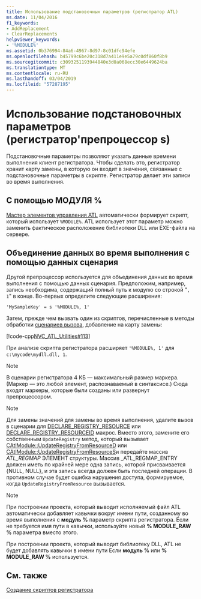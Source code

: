 ```yaml
---
title: Использование подстановочных параметров (регистратор ATL)
ms.date: 11/04/2016
f1_keywords:
- AddReplacement
- ClearReplacements
helpviewer_keywords:
- '%MODULE%'
ms.assetid: 0b376994-84a6-4967-8d97-8c01dfc94efe
ms.openlocfilehash: b45799c6be20c318d7a411e9e5a79c0df860f8b9
ms.sourcegitcommit: c3093251193944840e3d0a068ecc30e6449624ba
ms.translationtype: MT
ms.contentlocale: ru-RU
ms.lasthandoff: 03/04/2019
ms.locfileid: "57287195"
---
```

# <a name="using-replaceable-parameters-the-registrar39s-preprocessor"></a>Использование подстановочных параметров (регистратор&#39;препроцессор s)

Подстановочные параметры позволяют указать данные времени выполнения клиент регистратора. Чтобы сделать это, регистратор хранит карту замены, в которую он входит в значения, связанные с подстановочные параметры в скрипте. Регистратор делает эти записи во время выполнения.

##  <a name="_atl_using_.25.module.25"></a> С помощью МОДУЛЯ %

[Мастер элементов управления ATL](../atl/reference/atl-control-wizard.md) автоматически формирует скрипт, который использует `%MODULE%`. ATL использует этот параметр можно заменить фактическое расположение библиотеки DLL или EXE-файла на сервере.

## <a name="concatenating-run-time-data-with-script-data"></a>Объединение данных во время выполнения с помощью данных сценария

Другой препроцессор используется для объединения данных во время выполнения с помощью данных сценария. Предположим, например, запись необходима, содержащий полный путь к модулю со строкой "`, 1`" в конце. Во-первых определите следующие расширения:

```
'MySampleKey' = s '%MODULE%, 1'
```

Затем, прежде чем вызвать один из скриптов, перечисленные в методы обработки [сценариев вызова](../atl/invoking-scripts.md), добавление на карту замены:

[!code-cpp[NVC_ATL_Utilities#113](../atl/codesnippet/cpp/using-replaceable-parameters-the-registrar-s-preprocessor_1.cpp)]

При анализе скрипта регистратора расширяет `'%MODULE%, 1'` для `c:\mycode\mydll.dll, 1`.

> [!NOTE]
>  В сценарии регистратора 4 КБ — максимальный размер маркера. (Маркер — это любой элемент, распознаваемый в синтаксисе.) Сюда входят маркеры, которые были созданы или развернут препроцессором.

> [!NOTE]
>  Для замены значений для замены во время выполнения, удалите вызов в сценарии для [DECLARE_REGISTRY_RESOURCE](../atl/reference/registry-macros.md#declare_registry_resource) или [DECLARE_REGISTRY_RESOURCEID](../atl/reference/registry-macros.md#declare_registry_resourceid) макрос. Вместо этого, замените его собственным `UpdateRegistry` метод, который вызывает [CAtlModule::UpdateRegistryFromResourceD](../atl/reference/catlmodule-class.md#updateregistryfromresourced) или [CAtlModule::UpdateRegistryFromResourceS](../atl/reference/catlmodule-class.md#updateregistryfromresources)и передайте массив _ATL_REGMAP_ ЭЛЕМЕНТ структуры. Массив _ATL_REGMAP_ENTRY должен иметь по крайней мере одна запись, которой присваивается {NULL, NULL}, и эта запись всегда должен быть последней операции. В противном случае будет ошибка нарушения доступа, формируемое, когда `UpdateRegistryFromResource` вызывается.

> [!NOTE]
>  При построении проекта, который выводит исполняемый файл ATL автоматически добавляет кавычки вокруг имени пути, созданному во время выполнения с **модуль %** параметр скрипта регистратора. Если не требуется имя пути в кавычки, используйте новый **% MODULE_RAW %** параметра вместо этого.
>
>  При построении проекта, который выводит библиотеку DLL, ATL не будет добавлять кавычки в имени пути Если **модуль %** или **% MODULE_RAW %** используется.

## <a name="see-also"></a>См. также

[Создание скриптов регистратора](../atl/creating-registrar-scripts.md)
